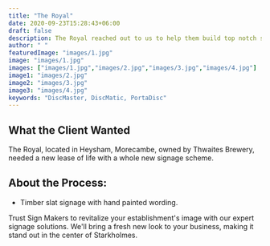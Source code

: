 ```yaml
---
title: "The Royal"
date: 2020-09-23T15:28:43+06:00
draft: false
description: The Royal reached out to us to help them build top notch sign boards for their business
author: " "
featuredImage: "images/1.jpg"
image: "images/1.jpg"
images: ["images/1.jpg","images/2.jpg","images/3.jpg","images/4.jpg"]
image1: "images/2.jpg"
image2: "images/3.jpg"
image3: "images/4.jpg"
keywords: "DiscMaster, DiscMatic, PortaDisc"
---
```

## What the Client Wanted
The Royal, located in Heysham, Morecambe, owned by Thwaites Brewery, needed a new lease of life with a whole new signage scheme.

## About the Process:
- Timber slat signage with hand painted wording.

Trust Sign Makers to revitalize your establishment's image with our expert signage solutions. We'll bring a fresh new look to your business, making it stand out in the center of Starkholmes.


